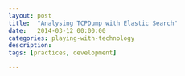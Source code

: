```yaml
---
layout: post
title:  "Analysing TCPDump with Elastic Search"
date:   2014-03-12 00:00:00
categories: playing-with-technology
description: 
tags: [practices, development]

---
```


